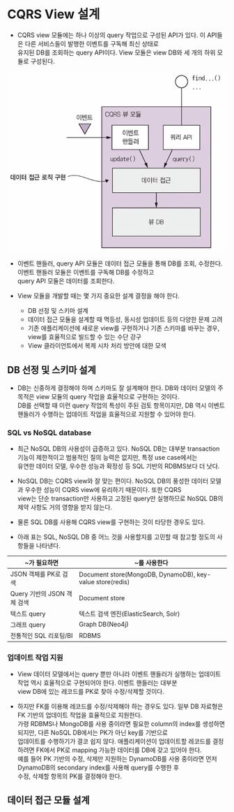 # CQRS View 설계

- CQRS view 모듈에는 하나 이상의 query 작업으로 구성된 API가 있다. 이 API들은 다른 서비스들이 발행한 이벤트를 구독해 최신 상태로  
  유지된 DB를 조회하는 query API이다. View 모듈은 view DB와 세 개의 하위 모듈로 구성된다.

![picture 12](/images/MSAP_7_10.png)

- 이벤트 핸들러, query API 모듈은 데이터 접근 모듈을 통해 DB를 조회, 수정한다. 이벤트 핸들러 모듈은 이벤트를 구독해 DB를 수정하고  
  query API 모듈은 데이터를 조회한다.

- View 모듈을 개발할 때는 몇 가지 중요한 설계 결정을 해야 한다.

  - DB 선정 및 스키마 설계
  - 데이터 접근 모듈을 설계할 때 멱등성, 동시성 업데이트 등의 다양한 문제 고려
  - 기존 애플리케이션에 새로운 view를 구현하거나 기존 스키마를 바꾸는 경우, view를 효율적으로 빌드할 수 있는 수단 강구
  - View 클라이언트에서 복제 시차 처리 방안에 대한 모색

## DB 선정 및 스키마 설계

- DB는 신중하게 결정해야 하며 스키마도 잘 설계해야 한다. DB와 데이터 모델의 주 목적은 view 모듈의 query 작업을 효율적으로 구현하는 것이다.  
  DB를 선택할 때 이런 query 작업의 특성이 주된 검토 항목이지만, DB 역시 이벤트 핸들러가 수행하는 업데이트 작업을 효율적으로 지원할 수 있어야 한다.

### SQL vs NoSQL database

- 최근 NoSQL DB의 사용성이 급증하고 있다. NoSQL DB는 대부분 transaction 기능이 제한적이고 범용적인 질의 능력은 없지만, 특정 use case에서는  
  유연한 데이터 모델, 우수한 성능과 확정성 등 SQL 기반의 RDBMS보다 더 낫다.

- NoSQL DB는 CQRS view와 잘 맞는 편이다. NoSQL DB의 풍성한 데이터 모델과 우수한 성능이 CQRS view에 유리하기 때문이다. 또한 CQRS  
  view는 단순 transaction만 사용하고 고정된 query만 실행하므로 NoSQL DB의 제약 사항도 거의 영향을 받지 않는다.

- 물론 SQL DB를 사용해 CQRS view를 구현하는 것이 타당한 경우도 있다.

- 아래 표는 SQL, NoSQL DB 중 어느 것을 사용할지를 고민할 때 참고할 정도의 사항들을 나타낸다.

| ~가 필요하면                | ~를 사용한다                                              |
| --------------------------- | --------------------------------------------------------- |
| JSON 객체를 PK로 검색       | Document store(MongoDB, DynamoDB), key-value store(redis) |
| Query 기반의 JSON 객체 검색 | Document store                                            |
| 텍스트 query                | 텍스트 검색 엔진(ElasticSearch, Solr)                     |
| 그래프 query                | Graph DB(Neo4j)                                           |
| 전통적인 SQL 리포팅/BI      | RDBMS                                                     |

### 업데이트 작업 지원

- View 데이터 모델에서는 query 뿐만 아니라 이벤트 핸들러가 실행하는 업데이트 작업 역시 효율적으로 구현되어야 한다. 이벤트 핸들러는 대부분  
  view DB에 있는 레코드를 PK로 찾아 수정/삭제할 것이다.

- 하지만 FK를 이용해 레코드를 수정/삭제해야 하는 경우도 있다. 일부 DB 자료형은 FK 기반의 업데이트 작업을 효율적으로 지원한다.  
  가령 RDBMS나 MongoDB를 사용 중이라면 필요한 column의 index를 생성하면 되지만, 다른 NoSQL DB에서는 PK가 아닌 key를 기반으로  
  업데이트를 수행하기가 결코 쉽지 않다. 애플리케이션이 업데이트할 레코드를 결정하려면 FK에서 PK로 mapping 가능한 데이터를 DB에 갖고 있어야 한다.  
  예를 들어 PK 기반의 수정, 삭제만 지원하는 DynamoDB를 사용 중이라면 먼저 DynamoDB의 secondary index를 사용해 query를 수행한 후  
  수정, 삭제할 항목의 PK를 결정해야 한다.

## 데이터 접근 모듈 설계
